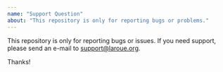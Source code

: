 ```yaml
---
name: "Support Question"
about: "This repository is only for reporting bugs or problems."
---
```


This repository is only for reporting bugs or issues. If you need support, please send an e-mail to support@laroue.org.

Thanks!
